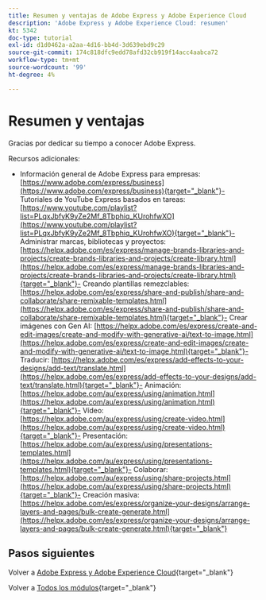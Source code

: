 ```yaml
---
title: Resumen y ventajas de Adobe Express y Adobe Experience Cloud
description: 'Adobe Express y Adobe Experience Cloud: resumen'
kt: 5342
doc-type: tutorial
exl-id: d1d0462a-a2aa-4d16-bb4d-3d639ebd9c29
source-git-commit: 174c818dfc9edd78afd32cb919f14acc4aabca72
workflow-type: tm+mt
source-wordcount: '99'
ht-degree: 4%

---
```


# Resumen y ventajas

Gracias por dedicar su tiempo a conocer Adobe Express.

Recursos adicionales:

- Información general de Adobe Express para empresas: [https://www.adobe.com/express/business](https://www.adobe.com/express/business){target="_blank"}- Tutoriales de YouTube Express basados en tareas: [https://www.youtube.com/playlist?list=PLqxJbfyK9yZe2Mf_8Tbphiq_KUrohfwXO](https://www.youtube.com/playlist?list=PLqxJbfyK9yZe2Mf_8Tbphiq_KUrohfwXO){target="_blank"}- Administrar marcas, bibliotecas y proyectos: [https://helpx.adobe.com/es/express/manage-brands-libraries-and-projects/create-brands-libraries-and-projects/create-library.html](https://helpx.adobe.com/es/express/manage-brands-libraries-and-projects/create-brands-libraries-and-projects/create-library.html){target="_blank"}- Creando plantillas remezclables: [https://helpx.adobe.com/es/express/share-and-publish/share-and-collaborate/share-remixable-templates.html](https://helpx.adobe.com/es/express/share-and-publish/share-and-collaborate/share-remixable-templates.html){target="_blank"}- Crear imágenes con Gen AI: [https://helpx.adobe.com/es/express/create-and-edit-images/create-and-modify-with-generative-ai/text-to-image.html](https://helpx.adobe.com/es/express/create-and-edit-images/create-and-modify-with-generative-ai/text-to-image.html){target="_blank"}- Traducir: [https://helpx.adobe.com/es/express/add-effects-to-your-designs/add-text/translate.html](https://helpx.adobe.com/es/express/add-effects-to-your-designs/add-text/translate.html){target="_blank"}- Animación: [https://helpx.adobe.com/au/express/using/animation.html](https://helpx.adobe.com/au/express/using/animation.html){target="_blank"}- Vídeo: [https://helpx.adobe.com/au/express/using/create-video.html](https://helpx.adobe.com/au/express/using/create-video.html){target="_blank"}- Presentación: [https://helpx.adobe.com/au/express/using/presentations-templates.html](https://helpx.adobe.com/au/express/using/presentations-templates.html){target="_blank"}- Colaborar: [https://helpx.adobe.com/au/express/using/share-projects.html](https://helpx.adobe.com/au/express/using/share-projects.html){target="_blank"}- Creación masiva: [https://helpx.adobe.com/es/express/organize-your-designs/arrange-layers-and-pages/bulk-create-generate.html](https://helpx.adobe.com/es/express/organize-your-designs/arrange-layers-and-pages/bulk-create-generate.html){target="_blank"}

## Pasos siguientes

Volver a [Adobe Express y Adobe Experience Cloud](./express.md){target="_blank"}

Volver a [Todos los módulos](./../../../overview.md){target="_blank"}